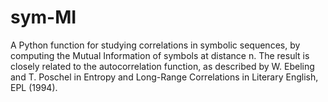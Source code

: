 # sym-MI
A Python function for studying correlations in symbolic sequences, by computing the Mutual Information of symbols at distance n. The result is closely related to the autocorrelation function, as described by W. Ebeling and T. Poschel in Entropy and Long-Range Correlations in Literary English, EPL (1994).
